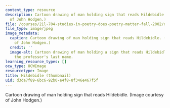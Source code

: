 ```yaml
---
content_type: resource
description: Cartoon drawing of man holding sign that reads Hildebidle. (Image courtesy
  of John Hodgen.)
file: /courses/21l-704-studies-in-poetry-does-poetry-matter-fall-2002/d3da7f896bc692b0e4f88f346e467f5f_21l-704f02-th.jpg
file_type: image/jpeg
image_metadata:
  caption: Cartoon drawing of man holding sign that reads Hildebidle. (Image courtesy
    of John Hodgen.)
  credit: ''
  image-alt: Cartoon drawing of man holding a sign that reads Hildebidle, which is
    the professor's last name.
learning_resource_types: []
ocw_type: OCWImage
resourcetype: Image
title: Hildebidle (thumbnail)
uid: d3da7f89-6bc6-92b0-e4f8-8f346e467f5f
---
```

Cartoon drawing of man holding sign that reads Hildebidle. (Image courtesy of John Hodgen.)

